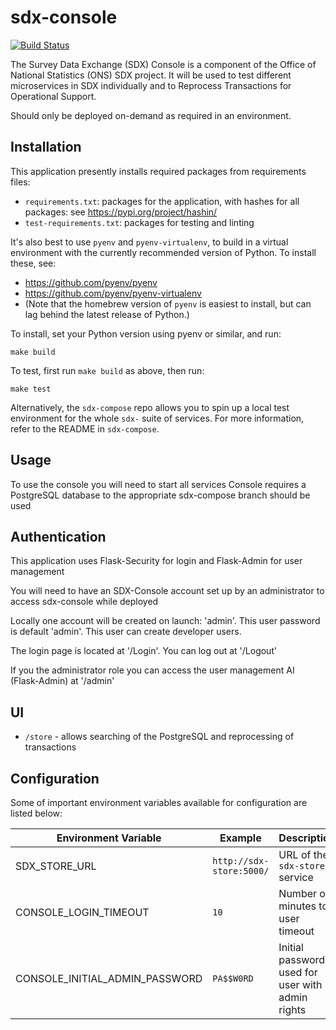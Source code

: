 # sdx-console

[![Build Status](https://travis-ci.org/ONSdigital/sdx-console.svg?branch=master)](https://travis-ci.org/ONSdigital/sdx-console)

The Survey Data Exchange (SDX) Console is a component of the Office of National Statistics (ONS) SDX project. It will be used to test different microservices in SDX individually and to Reprocess Transactions for Operational Support.

Should only be deployed on-demand as required in an environment.

## Installation
This application presently installs required packages from requirements files:
- `requirements.txt`: packages for the application, with hashes for all packages: see https://pypi.org/project/hashin/ 
- `test-requirements.txt`: packages for testing and linting

It's also best to use `pyenv` and `pyenv-virtualenv`, to build in a virtual environment with the currently recommended version of Python.  To install these, see:
- https://github.com/pyenv/pyenv
- https://github.com/pyenv/pyenv-virtualenv
- (Note that the homebrew version of `pyenv` is easiest to install, but can lag behind the latest release of Python.)

To install, set your Python version using pyenv or similar, and run:
```
make build
```

To test, first run `make build` as above, then run:
```
make test
```
Alternatively, the `sdx-compose` repo allows you to spin up a local test environment for the whole ``sdx-`` suite of services. For more information, refer to the README in `sdx-compose`.

## Usage

To use the console you will need to start all services
Console requires a PostgreSQL database to the appropriate sdx-compose branch should be used

## Authentication

This application uses Flask-Security for login and Flask-Admin for user management

You will need to have an SDX-Console account set up by an administrator to access sdx-console while deployed

Locally one account will be created on launch: 'admin'. This user password is default 'admin'. This user can create developer users.

The login page is located at '/Login'. You can log out at '/Logout'

If you the administrator role you can access the user management AI (Flask-Admin) at '/admin'

## UI

 * `/store` -  allows searching of the PostgreSQL and reprocessing of transactions

## Configuration

Some of important environment variables available for configuration are listed below:

| Environment Variable    | Example                               | Description
|-------------------------|---------------------------------------|----------------
| SDX_STORE_URL           | `http://sdx-store:5000/`              | URL of the ``sdx-store`` service
| CONSOLE_LOGIN_TIMEOUT   | `10`                                  | Number of minutes to user timeout
| CONSOLE_INITIAL_ADMIN_PASSWORD| `PA$$W0RD` | Initial password used for user with admin rights

